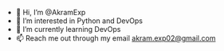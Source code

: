 - 👋 Hi, I’m @AkramExp
- 👀 I’m interested in Python and DevOps
- 🌱 I’m currently learning DevOps 
- 📫 Reach me out through my email akram.exp02@gmail.com

<!---
AkramExp/AkramExp is a ✨ special ✨ repository because its `README.md` (this file) appears on your GitHub profile.
You can click the Preview link to take a look at your changes.
--->
